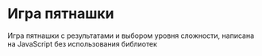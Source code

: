 # Игра пятнашки
Игра пятнашки с результатами и выбором уровня сложности, написана на JavaScript без использования библиотек

